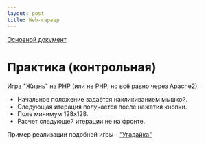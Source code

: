 ```yaml
---
layout: post
title: Web-сервер
---
```


[Основной документ](http://ais2016.github.io/HTTP/)

# Практика (контрольная)
Игра "Жизнь" на PHP (или не PHP, но всё равно через Apache2):
- Начальное положение задаётся накликиванием мышкой.
- Следующая итерация получается после нажатия кнопки.
- Поле минимум 128x128.
- Расчет следующей итерации не на фронте.

Пример реализации подобной игры  - ["Угадайка"](https://gist.github.com/ais2016/1d2c908405bdebba34cad759f513ac82)
